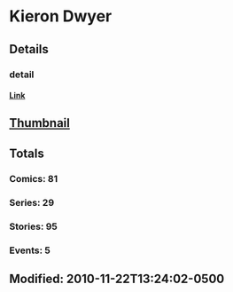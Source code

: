 # Kieron  Dwyer 
## Details
### detail
#### [Link](http://marvel.com/comics/creators/180/kieron_dwyer?utm_campaign=apiRef&utm_source=225578a89fc76f3d20fbffda5d17a88d)
## [Thumbnail](http://i.annihil.us/u/prod/marvel/i/mg/2/80/4c3652b262a30.jpg)
## Totals
### Comics: 81
### Series: 29
### Stories: 95
### Events: 5
## Modified: 2010-11-22T13:24:02-0500